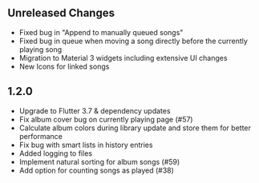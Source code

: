 ## Unreleased Changes

- Fixed bug in "Append to manually queued songs"
- Fixed bug in queue when moving a song directly before the currently playing song
- Migration to Material 3 widgets including extensive UI changes
- New Icons for linked songs

## 1.2.0

- Upgrade to Flutter 3.7 & dependency updates
- Fix album cover bug on currently playing page (#57)
- Calculate album colors during library update and store them for better performance
- Fix bug with smart lists in history entries
- Added logging to files
- Implement natural sorting for album songs (#59)
- Add option for counting songs as played (#38)
